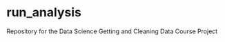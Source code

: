 run_analysis
============

Repository for the Data Science Getting and Cleaning Data Course Project
